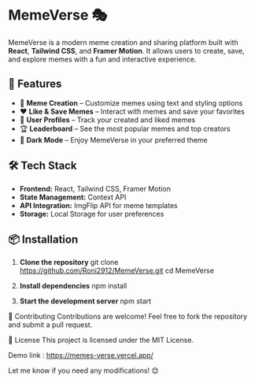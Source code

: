 # MemeVerse 🎭  

MemeVerse is a modern meme creation and sharing platform built with **React**, **Tailwind CSS**, and **Framer Motion**. It allows users to create, save, and explore memes with a fun and interactive experience.  

## 🚀 Features  
- 🎨 **Meme Creation** – Customize memes using text and styling options  
- ❤️ **Like & Save Memes** – Interact with memes and save your favorites  
- 👤 **User Profiles** – Track your created and liked memes  
- 🏆 **Leaderboard** – See the most popular memes and top creators  
- 🌙 **Dark Mode** – Enjoy MemeVerse in your preferred theme  

## 🛠 Tech Stack  
- **Frontend:** React, Tailwind CSS, Framer Motion  
- **State Management:** Context API  
- **API Integration:** ImgFlip API for meme templates  
- **Storage:** Local Storage for user preferences  

## 📦 Installation  

1. **Clone the repository**
    git clone https://github.com/Roni2912/MemeVerse.git
    cd MemeVerse
   
3. **Install dependencies**
   npm install
   
4. **Start the development server**
  npm start


🤝 Contributing
Contributions are welcome! Feel free to fork the repository and submit a pull request.

📜 License
This project is licensed under the MIT License.

Demo link : https://memes-verse.vercel.app/

Let me know if you need any modifications! 😊
